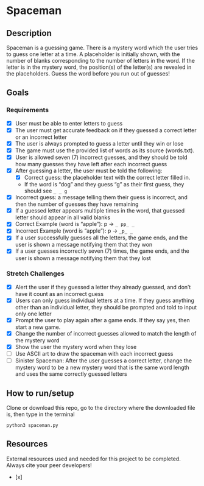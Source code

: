 # Spaceman

## Description
Spaceman is a guessing game. There is a mystery word which the user tries to guess one letter at a time. A placeholder is initially shown, with the number of blanks corresponding to the number of letters in the word. If the letter is in the mystery word, the position(s) of the letter(s) are revealed in the placeholders. Guess the word before you run out of guesses!

## Goals
### Requirements
- [x] User must be able to enter letters to guess
- [x] The user must get accurate feedback on if they guessed a correct letter or an incorrect letter
- [x] The user is always prompted to guess a letter until they win or lose
- [x] The game must use the provided list of words as its source (words.txt).
- [x] User is allowed seven (7) incorrect guesses, and they should be told how many guesses they have left after each incorrect guess
- [x] After guessing a letter, the user must be told the following:
    - [x] Correct guess: the placeholder text with the correct letter filled in.
    - If the word is “dog” and they guess “g” as their first guess, they should see `_ _ g`
- [x] Incorrect guess: a message telling them their guess is incorrect, and then the number of guesses they have remaining
- [x] If a guessed letter appears multiple times in the word, that guessed letter should appear in all valid blanks
- [x] Correct Example (word is “apple”): p → `_ pp_ _`
- [x] Incorrect Example (word is “apple”): p → `_p_ _`
- [x] If a user successfully guesses all the letters, the game ends, and the user is shown a message notifying them that they won
- [x] If a user guesses incorrectly seven (7) times, the game ends, and the user is shown a message notifying them that they lost

### Stretch Challenges
- [x] Alert the user if they guessed a letter they already guessed, and don’t have it count as an incorrect guess
- [x] Users can only guess individual letters at a time. If they guess anything other than an individual letter, they should be prompted and told to input only one letter
- [x] Prompt  the user to play again after a game ends. If they say yes, then start a new game.
- [x] Change the number of incorrect guesses allowed to match the length of the mystery word
- [x] Show the user the mystery word when they lose
- [ ] Use ASCII art to draw the spaceman with each incorrect guess
- [ ] Sinister Spaceman: After the user guesses a correct letter, change the mystery word to be a new mystery word that is the same word length and uses the same correctly guessed letters

## How to run/setup
Clone or download this repo, go to the directory where the downloaded file is, then type in the terminal
```
python3 spaceman.py
```
## Resources
External resources used and needed for this project to be completed. Always cite your peer developers!
- [x]
